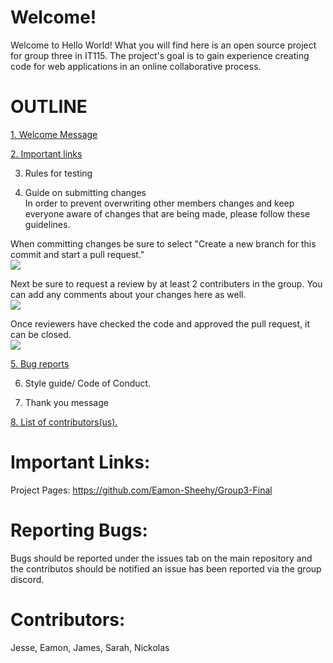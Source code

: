 # <a name="welcome">Welcome!</a> <br>
Welcome to Hello World! What you will find here is an open source project for group three in IT115. The project's goal is to gain experience creating code for web applications in an online collaborative process.

# OUTLINE

[1. Welcome Message](#welcome)

[2. Important links](#importantLinks)

3. Rules for testing

4. Guide on submitting changes <br>
In order to prevent overwriting other members changes and keep everyone aware of changes that are being made, please follow these guidelines. <br>
  
  When committing changes be sure to select "Create a new branch for this commit and start a pull request." <br>
  <img src="https://i.imgur.com/Cc4ia6E.png"><br>
  
  Next be sure to request a review by at least 2 contributers in the group. You can add any comments about your changes here as well. <br>
  <img src="https://i.imgur.com/AosVxau.png"><br>
  
  Once reviewers have checked the code and approved the pull request, it can be closed. <br>
  <img src="https://i.imgur.com/sPqOGA5.png"><br>

[5.  Bug reports](#reportingBugs)

6. Style guide/ Code of Conduct.

7. Thank you message

[8. List of contributors(us).](#contributors)

# <a name="importantLinks">Important Links:</a><br>
Project Pages: https://github.com/Eamon-Sheehy/Group3-Final

# <a name="reportingBugs">Reporting Bugs:</a> <br>
Bugs should be reported under the issues tab on the main repository and the contributos should be notified an issue has been reported via the group discord.

# <a name="contributors">Contributors:</a> <br>
Jesse, Eamon, James, Sarah, Nickolas
